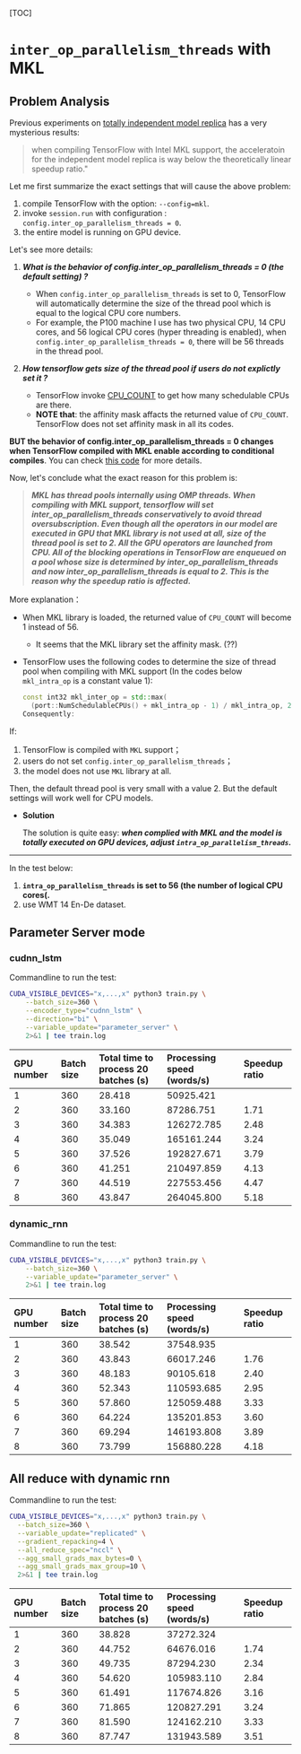 [TOC]

# `inter_op_parallelism_threads` with MKL

## Problem Analysis

Previous experiments on [totally independent model replica](https://github.com/lcy-seso/dl_framework/blob/master/tensorflow/data_parallelism_for_nmt/docs/test_independent_model_replica.md) has a very mysterious results:

>when compiling TensorFlow with Intel MKL support, the acceleratoin for the independent model replica is way below the theoretically linear speedup ratio."

Let me first summarize the exact settings that will cause the above problem:

1. compile TensorFlow with the option: `--config=mkl`.
1. invoke `session.run` with configuration : `config.inter_op_parallelism_threads = 0`.
1. the entire model is running on GPU device.

Let's see more details:

1. _**What is the behavior of config.inter_op_parallelism_threads = 0 (the default setting) ?**_

    * When `config.inter_op_parallelism_threads` is set to 0, TensorFlow will automatically determine the size of the thread pool which is equal to the logical CPU core numbers.
    * For example, the P100 machine I use has two physical CPU, 14 CPU cores, and 56 logical CPU cores (hyper threading is enabled), when `config.inter_op_parallelism_threads = 0`, there will be 56 threads in the thread pool.

2. _**How tensorflow gets size of the thread pool if users do not explictly set it ?**_

    * TensorFlow invoke [CPU_COUNT](http://www.linuxcertif.com/man/3/CPU_COUNT/) to get how many schedulable CPUs are there.
    * **NOTE that**: the affinity mask affacts the returned value of `CPU_COUNT`. TensorFlow does not set affinity mask in all its codes.

**BUT the behavior of config.inter_op_parallelism_threads = 0 changes when TensorFlow compiled with MKL enable according to conditional compiles**. You can check [this code](https://github.com/tensorflow/tensorflow/blob/master/tensorflow/core/common_runtime/process_util.cc#L68) for more details.

Now, let's conclude what the exact reason for this problem is:

>_**MKL has thread pools internally using OMP threads. When compiling with MKL support, tensorflow will set inter_op_parallelism_threads conservatively to avoid thread oversubscription. Even though all the operators in our model are executed in GPU that MKL library is not used at all, size of the thread pool is set to 2. All the GPU operators are launched from CPU. All of the blocking operations in TensorFlow are enqueued on a pool whose size is determined by inter_op_parallelism_threads and now inter_op_parallelism_threads is equal to 2. This is the reason why the speedup ratio is affected.**_

More explanation：

* When MKL library is loaded, the returned value of `CPU_COUNT` will become 1 instead of 56.
  * It seems that the MKL library set the affinity mask. (??)

* TensorFlow uses the following codes to determine the size of thread pool when compiling with MKL support  (In the codes below `mkl_intra_op` is a constant value 1):

  ```cpp
  const int32 mkl_inter_op = std::max(
    (port::NumSchedulableCPUs() + mkl_intra_op - 1) / mkl_intra_op, 2);
  Consequently:
  ```

If:
1. TensorFlow is compiled with `MKL` support；
1. users do not set `config.inter_op_parallelism_threads`；
1. the model does not use `MKL` library at all.

Then, the default thread pool is very small with a value 2.  But the default settings will work well for CPU models.

- **Solution**

  The solution is quite easy: _**when complied with MKL and the model is totally executed on GPU devices, adjust `intra_op_parallelism_threads`.**_

---

In the test below:

1. **`intra_op_parallelism_threads` is set to 56 (the number of logical CPU cores(.**
2. use WMT 14 En-De dataset.

## Parameter Server mode

### cudnn_lstm

Commandline to run the test:

```bash
CUDA_VISIBLE_DEVICES="x,...,x" python3 train.py \
    --batch_size=360 \
    --encoder_type="cudnn_lstm" \
    --direction="bi" \
    --variable_update="parameter_server" \
    2>&1 | tee train.log
```

|GPU number|Batch size|Total time to process 20 batches (s)|Processing speed (words/s)|Speedup ratio|
|:--|:--|:--|:--|:--|
|1|360|28.418|50925.421||
|2|360|33.160|87286.751|1.71|
|3|360|34.383|126272.785|2.48|
|4|360|35.049|165161.244|3.24|
|5|360|37.526|192827.671|3.79|
|6|360|41.251|210497.859|4.13|
|7|360|44.519|227553.456|4.47|
|8|360|43.847|264045.800|5.18|

### dynamic_rnn

Commandline to run the test:

```bash
CUDA_VISIBLE_DEVICES="x,...,x" python3 train.py \
    --batch_size=360 \
    --variable_update="parameter_server" \
    2>&1 | tee train.log
```

|GPU number|Batch size|Total time to process 20 batches (s)|Processing speed (words/s)|Speedup ratio|
|:--|:--|:--|:--|:--|
|1|360|38.542|37548.935||
|2|360|43.843|66017.246|1.76|
|3|360|48.183|90105.618|2.40|
|4|360|52.343|110593.685|2.95|
|5|360|57.860|125059.488|3.33|
|6|360|64.224|135201.853|3.60|
|7|360|69.294|146193.808|3.89|
|8|360|73.799|156880.228|4.18|

## All reduce with dynamic rnn

Commandline to run the test:

```bash
CUDA_VISIBLE_DEVICES="x,...,x" python3 train.py \
  --batch_size=360 \
  --variable_update="replicated" \
  --gradient_repacking=4 \
  --all_reduce_spec="nccl" \
  --agg_small_grads_max_bytes=0 \
  --agg_small_grads_max_group=10 \
  2>&1 | tee train.log
```

|GPU number|Batch size|Total time to process 20 batches (s)|Processing speed (words/s)|Speedup ratio|
|:--|:--|:--|:--|:--|
|1|360|38.828|37272.324||
|2|360|44.752|64676.016|1.74|
|3|360|49.735|87294.230|2.34|
|4|360|54.620|105983.110|2.84|
|5|360|61.491|117674.826|3.16|
|6|360|71.865|120827.291|3.24|
|7|360|81.590|124162.210|3.33|
|8|360|87.747|131943.589|3.51|
